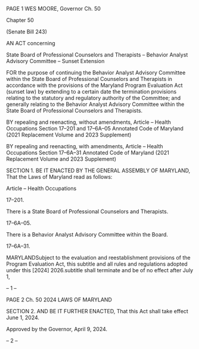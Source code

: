 PAGE 1
WES MOORE, Governor Ch. 50

Chapter 50

(Senate Bill 243)

AN ACT concerning

State Board of Professional Counselors and Therapists – Behavior Analyst
Advisory Committee – Sunset Extension

FOR the purpose of continuing the Behavior Analyst Advisory Committee within the State
Board of Professional Counselors and Therapists in accordance with the provisions
of the Maryland Program Evaluation Act (sunset law) by extending to a certain date
the termination provisions relating to the statutory and regulatory authority of the
Committee; and generally relating to the Behavior Analyst Advisory Committee
within the State Board of Professional Counselors and Therapists.

BY repealing and reenacting, without amendments,
Article – Health Occupations
Section 17–201 and 17–6A–05
Annotated Code of Maryland
(2021 Replacement Volume and 2023 Supplement)

BY repealing and reenacting, with amendments,
Article – Health Occupations
Section 17–6A–31
Annotated Code of Maryland
(2021 Replacement Volume and 2023 Supplement)

SECTION 1. BE IT ENACTED BY THE GENERAL ASSEMBLY OF MARYLAND,
That the Laws of Maryland read as follows:

Article – Health Occupations

17–201.

There is a State Board of Professional Counselors and Therapists.

17–6A–05.

There is a Behavior Analyst Advisory Committee within the Board.

17–6A–31.

MARYLANDSubject to the evaluation and reestablishment provisions of the
Program Evaluation Act, this subtitle and all rules and regulations adopted under this
[2024] 2026.subtitle shall terminate and be of no effect after July 1,

– 1 –

PAGE 2
Ch. 50 2024 LAWS OF MARYLAND

SECTION 2. AND BE IT FURTHER ENACTED, That this Act shall take effect June
1, 2024.

Approved by the Governor, April 9, 2024.

– 2 –